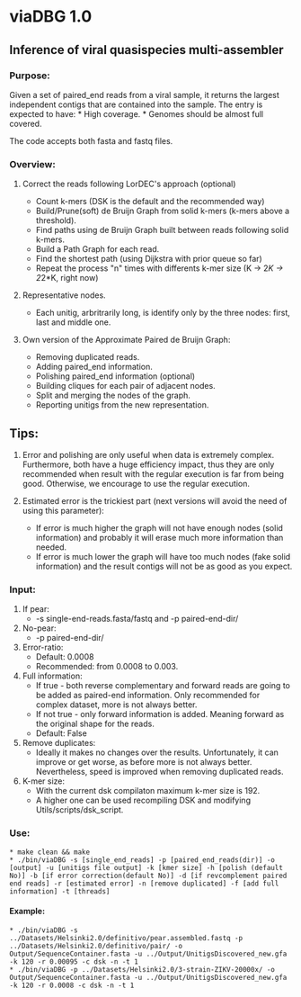 # viaDBG 1.0
## Inference of viral quasispecies multi-assembler
### Purpose:
Given a set of paired_end reads from a viral sample, it returns the largest independent contigs that are contained into the sample. The entry is expected to have:
	* High coverage.
	* Genomes should be almost full covered.

The code accepts both fasta and fastq files.
### Overview:
1. Correct the reads following LorDEC's approach (optional)
	* Count k-mers (DSK is the default and the recommended way)
	* Build/Prune(soft) de Bruijn Graph from solid k-mers (k-mers above a threshold).
	* Find paths using de Bruijn Graph built between reads following solid k-mers.
	* Build a Path Graph for each read.
	* Find the shortest path (using Dijkstra with prior queue so far)
	* Repeat the process "n" times with differents k-mer size (K -> 2*K -> 2*2*K, right now)

2. Representative nodes.
	* Each unitig, arbritrarily long, is identify only by the three nodes: first, last and middle one.

3. Own version of the Approximate Paired de Bruijn Graph:
	* Removing duplicated reads.
	* Adding paired_end information.
	* Polishing paired_end information (optional) 
	* Building cliques for each pair of adjacent nodes.
	* Split and merging the nodes of the graph.
	* Reporting unitigs from the new representation.

## Tips:
1. Error and polishing are only useful when data is extremely complex. Furthermore, both have a huge efficiency impact, thus they are only recommended when result with the regular execution is far from being good. Otherwise, we encourage to use the regular execution.

2. Estimated error is the trickiest part (next versions will avoid the need of using this parameter):
	* If error is much higher the graph will not have enough nodes (solid information) and probably it will erase much more information than needed.
	* If error is much lower the graph will have too much nodes (fake solid information) and the result contigs will not be as good as you expect.

### Input:
1. If pear:
	* -s single-end-reads.fasta/fastq and -p paired-end-dir/
2. No-pear:
	* -p paired-end-dir/
3. Error-ratio: 
	* Default: 0.0008
	* Recommended: from 0.0008 to 0.003.
4. Full information:
	* If true - both reverse complementary and forward reads are going to be added as paired-end information. Only recommended for complex dataset, more is not always better.
	* If not true - only forward information is added. Meaning forward as the original shape for the reads.
	* Default: False
5. Remove duplicates:
	* Ideally it makes no changes over the results. Unfortunately, it can improve or get worse, as before more is not always better. Nevertheless, speed is improved when removing duplicated reads.
6. K-mer size:
	* With the current dsk compilaton maximum k-mer size is 192.
	* A higher one can be used recompiling DSK and modifying Utils/scripts/dsk_script.
### Use:
	* make clean && make
	* ./bin/viaDBG -s [single_end_reads] -p [paired_end_reads(dir)] -o [output] -u [unitigs file output] -k [kmer size] -h [polish (default No)] -b [if error correction(default No)] -d [if revcomplement paired end reads] -r [estimated error] -n [remove duplicated] -f [add full information] -t [threads]

#### Example:
	* ./bin/viaDBG -s ../Datasets/Helsinki2.0/definitivo/pear.assembled.fastq -p ../Datasets/Helsinki2.0/definitivo/pair/ -o Output/SequenceContainer.fasta -u ../Output/UnitigsDiscovered_new.gfa -k 120 -r 0.00095 -c dsk -n -t 1
	* ./bin/viaDBG -p ../Datasets/Helsinki2.0/3-strain-ZIKV-20000x/ -o Output/SequenceContainer.fasta -u ../Output/UnitigsDiscovered_new.gfa -k 120 -r 0.0008 -c dsk -n -t 1
